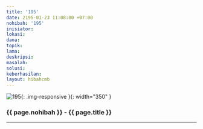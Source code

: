 ```yaml
---
title: '195'
date: 2195-01-23 11:08:00 +07:00
nohibah: '195'
inisiator:
lokasi:
dana:
topik:
lama:
deskripsi:
masalah:
solusi:
keberhasilan:
layout: hibahcmb
---
```


![195](/static/img/hibahcmb/195.png){: .img-responsive }{: width="350" }

### {{ page.nohibah }} - {{ page.title }}

---
